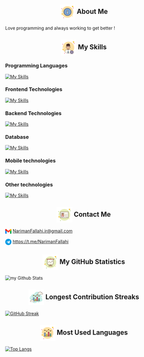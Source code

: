 <div align="center">
  <h2>
    <img width="50" align="center" src="./icons/about.png"> About Me
  </h2>
</div>
  <p>
   Love programming and always working to get better !
  </p>

<div align="center">
  <h2>
    <img width="50" align="center" src="./icons/skills.png"> My Skills
  </h2>
</div>

<h3>Programming Languages</h3>

[![My Skills](https://skillicons.dev/icons?i=javascript,typescript,dart&theme=light&perline=15)](https://skillicons.dev)

<h3>Frontend Technologies</h3>

[![My Skills](https://skillicons.dev/icons?i=html,css,react,nextjs,remix,tailwindcss,bootstrap,sass,materialui&theme=dark&perline=15)](https://skillicons.dev)

<h3>Backend Technologies</h3>

[![My Skills](https://skillicons.dev/icons?i=nodejs,expressjs,nestjs&theme=dark&perline=15)](https://skillicons.dev)

<h3>Database</h3>

[![My Skills](https://skillicons.dev/icons?i=mongodb,redis&theme=dark&perline=15)](https://skillicons.dev)

<h3>Mobile technologies</h3>

[![My Skills](https://skillicons.dev/icons?i=react,&theme=dark&perline=15)](https://skillicons.dev)

<h3>Other technologies</h3>

[![My Skills](https://skillicons.dev/icons?i=git,github,figma,webpack,vite,redux,markdown,linux&theme=dark&perline=15)](https://skillicons.dev)

<div align="center">
  <h2>
    <img width="50" align="center" src="./icons/contact.png"> Contact Me
  </h2>

</div>

  <p>
    <img width="20" align="center" src="./icons/gmail.png">
    <a href="mailto:NarimanFallahi.ir@gmail.com">NarimanFallahi.ir@gmail.com</a>
  </p>

  <p>
    <img width="20" align="center" src="./icons/telegram.png">
     <a href="https://t.me/NarimanFallahi">https://t.me/NarimanFallahi</a>
  </p>

<div align="center">
  <h2>
    <img width="50" align="center" src="./icons/statistics.png"> My GitHub Statistics
  </h2>
</div>

  <img src="https://github-readme-stats.vercel.app/api?username=nariman-fallahi&include_all_commits=true&count_private=true&show_icons=true&line_height=20&title_color=2B5BBD&icon_color=1124BB&text_color=A1A1A1&bg_color=0,000000,130F40" alt="my Github Stats"/>

<div align="center">
  <h2>
    <img width="50" align="center" src="./icons/chart.png"> Longest Contribution Streaks
  </h2>
</div>

  <a href="https://git.io/streak-stats">
    <img src="https://streak-stats.demolab.com?user=Nariman-Fallahi&theme=react" alt="GitHub Streak"/>
  </a>

<div align="center">
  <h2>
    <img width="50" align="center" src="./icons/chart_2.png"> Most Used Languages
  </h2>
</div>

[![Top Langs](https://github-readme-stats.vercel.app/api/top-langs/?username=nariman-fallahi&theme=dark)](https://github.com/anuraghazra/github-readme-stats)

